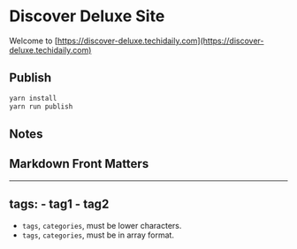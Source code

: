 # Discover Deluxe Site

Welcome to [https://discover-deluxe.techidaily.com](https://discover-deluxe.techidaily.com)

## Publish

```bash
yarn install
yarn run publish
```

## Notes

## Markdown Front Matters

---
tags:
    - tag1
    - tag2
---

- `tags`, `categories`, must be lower characters.
- `tags`, `categories`, must be in array format.